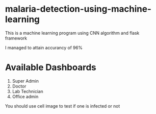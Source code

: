 # malaria-detection-using-machine-learning

This is a machine learning program using CNN algorithm and flask framework

I managed to attain accurancy of 96%

# Available Dashboards
1. Super Admin
2. Doctor
3. Lab Technician
4. Office admin

You should use cell image to test if one is infected or not
